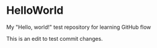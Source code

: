 # HelloWorld
My "Hello, world!" test repository for learning GitHub flow

This is an edit to test commit changes.
